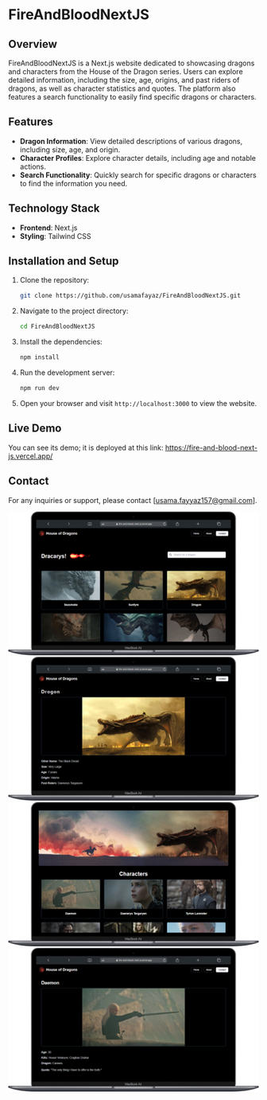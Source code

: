 # FireAndBloodNextJS

## Overview

FireAndBloodNextJS is a Next.js website dedicated to showcasing dragons and characters from the House of the Dragon series. Users can explore detailed information, including the size, age, origins, and past riders of dragons, as well as character statistics and quotes. The platform also features a search functionality to easily find specific dragons or characters.

## Features

- **Dragon Information**: View detailed descriptions of various dragons, including size, age, and origin.
- **Character Profiles**: Explore character details, including age and notable actions.
- **Search Functionality**: Quickly search for specific dragons or characters to find the information you need.

## Technology Stack

- **Frontend**: Next.js
- **Styling**: Tailwind CSS

## Installation and Setup

1. Clone the repository:

   ```bash
   git clone https://github.com/usamafayaz/FireAndBloodNextJS.git
   ```

2. Navigate to the project directory:

   ```bash
   cd FireAndBloodNextJS
   ```

3. Install the dependencies:

   ```bash
   npm install
   ```

4. Run the development server:

   ```bash
   npm run dev
   ```

5. Open your browser and visit `http://localhost:3000` to view the website.

## Live Demo

You can see its demo; it is deployed at this link:
https://fire-and-blood-next-js.vercel.app/

## Contact

For any inquiries or support, please contact [usama.fayyaz157@gmail.com].

![Alt text](./screenshots/1.png)
![Alt text](./screenshots/2.png)
![Alt text](./screenshots/3.png)
![Alt text](./screenshots/4.png)
